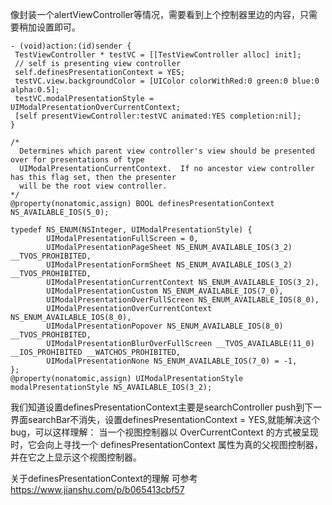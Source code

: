 像封装一个alertViewController等情况，需要看到上个控制器里边的内容，只需要稍加设置即可。

    - (void)action:(id)sender {
     TestViewController * testVC = [[TestViewController alloc] init];
     // self is presenting view controller
     self.definesPresentationContext = YES;   
     testVC.view.backgroundColor = [UIColor colorWithRed:0 green:0 blue:0 alpha:0.5];
     testVC.modalPresentationStyle = UIModalPresentationOverCurrentContext;
     [self presentViewController:testVC animated:YES completion:nil];
    }

```
/*
  Determines which parent view controller's view should be presented over for presentations of type
  UIModalPresentationCurrentContext.  If no ancestor view controller has this flag set, then the presenter
  will be the root view controller.
*/
@property(nonatomic,assign) BOOL definesPresentationContext NS_AVAILABLE_IOS(5_0);

typedef NS_ENUM(NSInteger, UIModalPresentationStyle) {
        UIModalPresentationFullScreen = 0,
        UIModalPresentationPageSheet NS_ENUM_AVAILABLE_IOS(3_2) __TVOS_PROHIBITED,
        UIModalPresentationFormSheet NS_ENUM_AVAILABLE_IOS(3_2) __TVOS_PROHIBITED,
        UIModalPresentationCurrentContext NS_ENUM_AVAILABLE_IOS(3_2),
        UIModalPresentationCustom NS_ENUM_AVAILABLE_IOS(7_0),
        UIModalPresentationOverFullScreen NS_ENUM_AVAILABLE_IOS(8_0),
        UIModalPresentationOverCurrentContext NS_ENUM_AVAILABLE_IOS(8_0),
        UIModalPresentationPopover NS_ENUM_AVAILABLE_IOS(8_0) __TVOS_PROHIBITED,
        UIModalPresentationBlurOverFullScreen __TVOS_AVAILABLE(11_0) __IOS_PROHIBITED __WATCHOS_PROHIBITED,
        UIModalPresentationNone NS_ENUM_AVAILABLE_IOS(7_0) = -1,
};
@property(nonatomic,assign) UIModalPresentationStyle modalPresentationStyle NS_AVAILABLE_IOS(3_2);
```
我们知道设置definesPresentationContext主要是searchController push到下一界面searchBar不消失，设置definesPresentationContext = YES,就能解决这个bug，可以这样理解：
当一个视图控制器以 OverCurrentContext 的方式被呈现时，它会向上寻找一个 definesPresentationContext 属性为真的父视图控制器，并在它之上显示这个视图控制器。

关于definesPresentationContext的理解 可参考 https://www.jianshu.com/p/b065413cbf57
